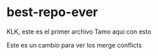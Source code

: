 # best-repo-ever
KLK, este es el primer archivo
Tamo aqui con esto

Este es un cambio para ver los merge conflicts


